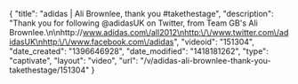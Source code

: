 {
    "title": "adidas | Ali Brownlee, thank you #takethestage",
    "description": "Thank you for following @adidasUK on Twitter, from Team GB's Ali Brownlee.\n\nhttp:\/\/www.adidas.com\/all2012\nhttp:\/\/www.twitter.com\/adidasUK\nhttp:\/\/www.facebook.com\/adidas",
    "videoid": "151304",
    "date_created": "1396646928",
    "date_modified": "1418181262",
    "type": "captivate",
    "layout": "video",
    "url": "\/v\/adidas-ali-brownlee-thank-you-takethestage\/151304"
}